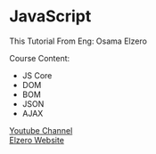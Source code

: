 # JavaScript
<p>This Tutorial From Eng: Osama Elzero</p>
<p> Course Content: </p>
<ul>
  <li>JS Core</li>
  <li>DOM</li>
  <li>BOM</li>
  <li>JSON</li>
  <li>AJAX</li>
</ul>
<a href='https://www.youtube.com/watch?v=GM6dQBmc-Xg&list=PLDoPjvoNmBAx3kiplQR_oeDqLDBUDYwVv'>Youtube Channel</a>
<br>
<a href='https://elzero.org/category/assignments/javascript-bootcamp-assignments/'>Elzero Website</a>
<br>
